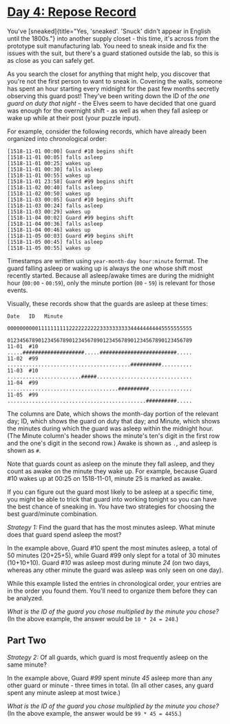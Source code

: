 # [Day 4: Repose Record](https://adventofcode.com/2018/day/4)

You\'ve [sneaked]{title="Yes, 'sneaked'. 'Snuck' didn't appear in English until
the 1800s."} into another supply closet - this time, it\'s across from the
prototype suit manufacturing lab. You need to sneak inside and fix the issues
with the suit, but there\'s a guard stationed outside the lab, so this is as
close as you can safely get.

As you search the closet for anything that might help, you discover that
you\'re not the first person to want to sneak in. Covering the walls, someone
has spent an hour starting every midnight for the past few months secretly
observing this guard post! They\'ve been writing down the ID of *the one guard
on duty that night* - the Elves seem to have decided that one guard was enough
for the overnight shift - as well as when they fall asleep or wake up while at
    their post (your puzzle input).

For example, consider the following records, which have already been organized
into chronological order:

    [1518-11-01 00:00] Guard #10 begins shift
    [1518-11-01 00:05] falls asleep
    [1518-11-01 00:25] wakes up
    [1518-11-01 00:30] falls asleep
    [1518-11-01 00:55] wakes up
    [1518-11-01 23:58] Guard #99 begins shift
    [1518-11-02 00:40] falls asleep
    [1518-11-02 00:50] wakes up
    [1518-11-03 00:05] Guard #10 begins shift
    [1518-11-03 00:24] falls asleep
    [1518-11-03 00:29] wakes up
    [1518-11-04 00:02] Guard #99 begins shift
    [1518-11-04 00:36] falls asleep
    [1518-11-04 00:46] wakes up
    [1518-11-05 00:03] Guard #99 begins shift
    [1518-11-05 00:45] falls asleep
    [1518-11-05 00:55] wakes up

Timestamps are written using `year-month-day hour:minute` format. The guard
falling asleep or waking up is always the one whose shift most recently
started. Because all asleep/awake times are during the midnight hour (`00:00` -
`00:59`), only the minute portion (`00` - `59`) is relevant for those events.

Visually, these records show that the guards are asleep at these times:

    Date   ID   Minute
                000000000011111111112222222222333333333344444444445555555555
                012345678901234567890123456789012345678901234567890123456789
    11-01  #10  .....####################.....#########################.....
    11-02  #99  ........................................##########..........
    11-03  #10  ........................#####...............................
    11-04  #99  ....................................##########..............
    11-05  #99  .............................................##########.....

The columns are Date, which shows the month-day portion of the relevant day;
ID, which shows the guard on duty that day; and Minute, which shows the minutes
during which the guard was asleep within the midnight hour.  (The Minute
column\'s header shows the minute\'s ten\'s digit in the first row and the
one\'s digit in the second row.) Awake is shown as `.`, and asleep is shown as
`#`.

Note that guards count as asleep on the minute they fall asleep, and they count
as awake on the minute they wake up. For example, because Guard \#10 wakes up
at 00:25 on 1518-11-01, minute 25 is marked as awake.

If you can figure out the guard most likely to be asleep at a specific time,
you might be able to trick that guard into working tonight so you can have the
best chance of sneaking in. You have two strategies for choosing the best
guard/minute combination.

*Strategy 1:* Find the guard that has the most minutes asleep. What minute does
that guard spend asleep the most?

In the example above, Guard \#10 spent the most minutes asleep, a total of 50
minutes (20+25+5), while Guard \#99 only slept for a total of 30 minutes
(10+10+10). Guard \#*10* was asleep most during minute *24* (on two days,
whereas any other minute the guard was asleep was only seen on one day).

While this example listed the entries in chronological order, your entries are
in the order you found them. You\'ll need to organize them before they can be
analyzed.

*What is the ID of the guard you chose multiplied by the minute you chose?* (In
the above example, the answer would be `10 * 24 = 240`.)

## Part Two

*Strategy 2:* Of all guards, which guard is most frequently asleep on the same
minute?

In the example above, Guard \#*99* spent minute *45* asleep more than any other
guard or minute - three times in total. (In all other cases, any guard spent
any minute asleep at most twice.)

*What is the ID of the guard you chose multiplied by the minute you chose?* (In
the above example, the answer would be `99 * 45 = 4455`.)
